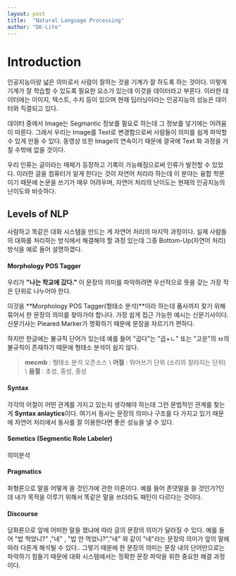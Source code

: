 ```yaml
---
layout: post
title:  "Natural Language Processing"
author: "DK-Lite"
---
```


# Introduction

인공지능이랑 넓은 의미로서 사람이 잘하는 것을 기계가 잘 하도록 하는 것이다.
이렇게 기계가 잘 학습할 수 있도록 필요한 요소가 있는데 이것을 데이터라고 부른다.
이러한 데이터에는 이미지, 텍스트, 수치 등이 있으며 현재 딥러닝이라는 인공지능의 성능은 데이터와 직결되고 있다.

데이터 중에서 Image는 Segmantic 정보를 필요로 하는데 그 정보를 넣기에는 어려움이 따른다.
그래서 우리는 Image를 Text로 변경함으로써 사람들이 의미를 쉽게 파악할 수 있게 만들 수 있다. 동영상 또한 Image의 연속이기 때문에 결국에 Text 화 과정을 거칠 수밖에 없을 것이다.

우리 인류는 글이라는 매체가 등장하고 기록이 가능해짐으로써 인류가 발전할 수 있었다.
이러한 글을 컴퓨터가 알게 한다는 것이 자연어 처리라 하는데 이 분야는 융합 학문이기 때문에
논문을 쓰기가 매우 어려우며, 자연어 처리의 난이도는 현재의 인공지능의 난이도와 비슷하다.

## Levels of NLP
사람하고 똑같은 대화 시스템을 만드는 게 자연어 처리의 마지막 과정이다.
실제 사람들의 대화를 처리하는 방식에서 해결해야 할 과정 있는데
그중 Bottom-Up(자연어 처리) 방식을 예로 들어 설명하겠다.


#### Morphology POS Tagger
우리가 **"나는 학교에 갔다."** 이 문장의 의미를 파악하려면 우선적으로 뜻을 갖는
가장 작은 단위로 나누어야 한다.

이것을 **Morphology POS Tagger(형태소 분석)**이라 하는데 품사까지 찾기 위해 묶어서 한
문장의 의미를 찾아가야 합니다. 가장 쉽게 접근 가능한 예시는 신문기사이다.
신문기사는 Pieared Marker가 명확하기 때문에 문장을 자르기가 편하다.

하지만 한글에는 불규칙 단어가 있는데 예를 들어 "곱다"는 "곱+ㄴ" 또는 "고운"의 ㅂ의 불규칙이 존재하기 때문에 형태소 분석이 쉽지 않다.

> **mecmb** : 형태소 분석 오픈소스 \\
> **어절** : 뛰어쓰기 단위 (소리의 잘라지는 단위) \\
> **음절** : 초성, 중성, 종성 

#### Syntax
각각의 어절이 어떤 관계를 가지고 있는지 생각해야 하는데 그런 문법적인 관계를 찾는 게
**Syntax anlaytics**이다. 여기서 동사는 문장의 의미나 구조를 다 가지고 있기 때문에
자연어 처리에서 동사를 잘 이용한다면 좋은 성능을 낼 수 있다.

#### Semetics (Segmentic Role Labeler) 
의미분석

#### Pragmatics
화형론으로 말을 어떻게 쓸 것인가에 관한 이론이다. 예를 들어 존댓말을 쓸 것인가?인데
내가 목적을 이루기 위해서 똑같은 말을 쓰더라도 패턴이 다르다는 것이다.

#### Discourse
담화론으로 앞에 어떠한 말을 했냐에 따라 글의 문장의 의미가 달라질 수 있다.
예를 들어 "밥 먹었니?" ,"네" , "밥 안 먹었니?","네" 와 같이 "네"라는 문장의 의미가
앞의 말에 따라 다른게 해석될 수 있다.. 그렇기 때문에 한 문장의 의미는
문장 내의 단어만으로는 파악하기 힘들기 때문에 대화 시스템에서는 정확한 문장 파악을 위한 중요한 해결 과정이다.